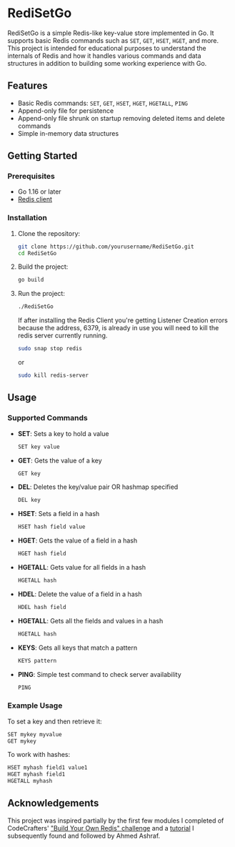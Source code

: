 # RediSetGo

RediSetGo is a simple Redis-like key-value store implemented in Go. It supports basic Redis commands such as `SET`, `GET`, `HSET`, `HGET`, and more. This project is intended for educational purposes to understand the internals of Redis and how it handles various commands and data structures in addition to building some working experience with Go.

## Features

- Basic Redis commands: `SET`, `GET`, `HSET`, `HGET`, `HGETALL`, `PING`
- Append-only file for persistence
- Append-only file shrunk on startup removing deleted items and delete commands
- Simple in-memory data structures

## Getting Started

### Prerequisites

- Go 1.16 or later
- [Redis client](https://redis.io/docs/getting-started/installation/)

### Installation

1. Clone the repository:

    ```sh
    git clone https://github.com/yourusername/RediSetGo.git
    cd RediSetGo
    ```

2. Build the project:

    ```sh
    go build
    ```

3. Run the project:

    ```sh
    ./RediSetGo
    ```

    If after installing the Redis Client you're getting Listener Creation errors because the address, 6379, is already in use you will need to kill the redis server currently running.

    ```sh
    sudo snap stop redis
    ```
    or
    ```sh
    sudo kill redis-server
    ```

## Usage

### Supported Commands

- **SET**: Sets a key to hold a value

    ```sh
    SET key value
    ```

- **GET**: Gets the value of a key

    ```sh
    GET key
    ```

- **DEL**: Deletes the key/value pair OR hashmap specified
    ```sh
    DEL key
    ```

- **HSET**: Sets a field in a hash

    ```sh
    HSET hash field value
    ```

- **HGET**: Gets the value of a field in a hash

    ```sh
    HGET hash field
    ```

- **HGETALL**: Gets value for all fields in a hash

    ```sh
    HGETALL hash
    ```

- **HDEL**: Delete the value of a field in a hash

    ```sh
    HDEL hash field
    ```

- **HGETALL**: Gets all the fields and values in a hash

    ```sh
    HGETALL hash
    ```

- **KEYS**: Gets all keys that match a pattern

    ```sh
    KEYS pattern
    ```

- **PING**: Simple test command to check server availability

    ```sh
    PING
    ```

### Example Usage

To set a key and then retrieve it:

```sh
SET mykey myvalue
GET mykey
```
To work with hashes:

```sh
HSET myhash field1 value1
HGET myhash field1
HGETALL myhash
```

## Acknowledgements
This project was inspired partially by the first few modules I completed of CodeCrafters' ["Build Your Own Redis" challenge](https://app.codecrafters.io/courses/redis) and a [tutorial](https://www.build-redis-from-scratch.dev/en/introduction) I subsequently found and followed by Ahmed Ashraf.
